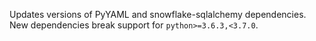 Updates versions of PyYAML and snowflake-sqlalchemy dependencies. New dependencies break support for `python>=3.6.3,<3.7.0`.
